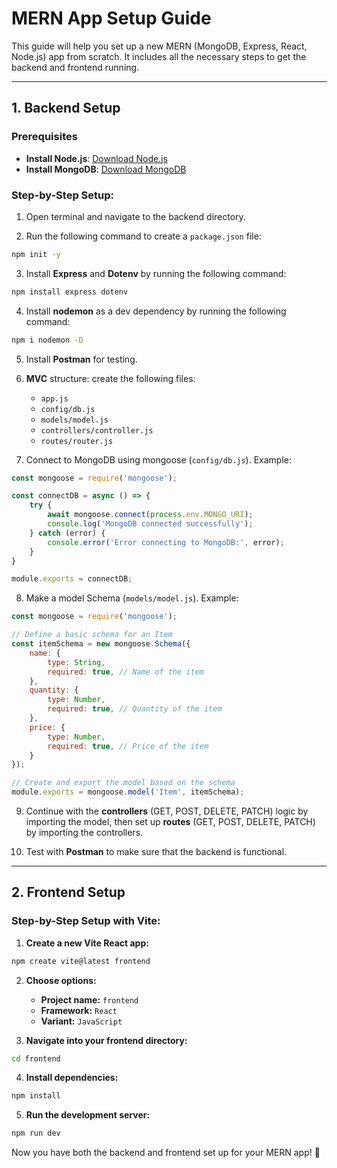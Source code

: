 # MERN App Setup Guide

This guide will help you set up a new MERN (MongoDB, Express, React, Node.js) app from scratch. It includes all the necessary steps to get the backend and frontend running.

---

## **1. Backend Setup**

### **Prerequisites**
- **Install Node.js**: [Download Node.js](https://nodejs.org/en/)
- **Install MongoDB**: [Download MongoDB](https://www.mongodb.com/try/download/community)

### **Step-by-Step Setup:**

1. Open terminal and navigate to the backend directory.

2. Run the following command to create a `package.json` file:

```bash
npm init -y
```

3. Install **Express** and **Dotenv** by running the following command:

```bash
npm install express dotenv
```

4. Install **nodemon** as a dev dependency by running the following command:

```bash
npm i nodemon -D
```

5. Install **Postman** for testing.

6. **MVC** structure: create the following files:
   - `app.js`
   - `config/db.js`
   - `models/model.js`
   - `controllers/controller.js`
   - `routes/router.js`

7. Connect to MongoDB using mongoose (`config/db.js`). Example:

```javascript
const mongoose = require('mongoose');

const connectDB = async () => {
    try {
        await mongoose.connect(process.env.MONGO_URI);
        console.log('MongoDB connected successfully');
    } catch (error) {
        console.error('Error connecting to MongoDB:', error);
    }
}

module.exports = connectDB;
```

8. Make a model Schema (`models/model.js`). Example:

```javascript
const mongoose = require('mongoose');

// Define a basic schema for an Item
const itemSchema = new mongoose.Schema({
    name: {
        type: String,
        required: true, // Name of the item
    },
    quantity: {
        type: Number,
        required: true, // Quantity of the item
    },
    price: {
        type: Number,
        required: true, // Price of the item
    }
});

// Create and export the model based on the schema
module.exports = mongoose.model('Item', itemSchema);
```

9. Continue with the **controllers** (GET, POST, DELETE, PATCH) logic by importing the model, then set up **routes** (GET, POST, DELETE, PATCH) by importing the controllers.

10. Test with **Postman** to make sure that the backend is functional.

---

## **2. Frontend Setup**

### **Step-by-Step Setup with Vite:**

1. **Create a new Vite React app:**

```bash
npm create vite@latest frontend
```

2. **Choose options:**
   - **Project name:** `frontend`
   - **Framework:** `React`
   - **Variant:** `JavaScript`

3. **Navigate into your frontend directory:**

```bash
cd frontend
```

4. **Install dependencies:**

```bash
npm install
```

5. **Run the development server:**

```bash
npm run dev
```

Now you have both the backend and frontend set up for your MERN app! 🚀

